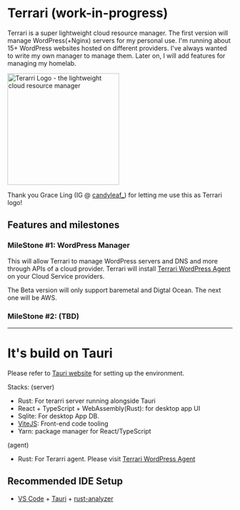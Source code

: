 # Terrari (work-in-progress)

Terrari is a super lightweight cloud resource manager. The first version will manage WordPress(+Nginx) servers for my personal use. I'm running about 15+ WordPress websites hosted on different providers. I've always wanted to write my own manager to manage them. Later on, I will add features for managing my homelab. 

<img src="https://user-images.githubusercontent.com/4682613/223883343-1d46f00c-aed4-469c-b72b-fc2d2bf7dbf6.png" width="250px" alt="Terarri Logo - the lightweight cloud resource manager" />

Thank you Grace Ling (IG @ [candyleaf_](https://www.instagram.com/candyleaf_/?hl=en)) for letting me use this as Terrari logo!

## Features and milestones

### MileStone #1: WordPress Manager

This will allow Terrari to manage WordPress servers and DNS and more through APIs of a cloud provider. Terrari will install [Terrari WordPress Agent](https://github.com/the-watchmaker/terrari-wp-agent) on your Cloud Service providers. 

The Beta version will only support baremetal and Digtal Ocean. The next one will be AWS.


### MileStone #2: (TBD)


---

# It's build on Tauri

Please refer to [Tauri website](https://tauri.app/v1/guides/getting-started/setup) for setting up the environment.

Stacks:
(server)
- Rust: For terarri server running alongside Tauri
- React + TypeScript + WebAssembly(Rust): for desktop app UI
- Sqlite: For desktop App DB. 
- [ViteJS](https://vitejs.dev/): Front-end code tooling
- Yarn: package manager for React/TypeScript

(agent)
- Rust: For Terarri agent. Please visit [Terrari WordPress Agent](https://github.com/the-watchmaker/terrari-wp-agent)


## Recommended IDE Setup

- [VS Code](https://code.visualstudio.com/) + [Tauri](https://marketplace.visualstudio.com/items?itemName=tauri-apps.tauri-vscode) + [rust-analyzer](https://marketplace.visualstudio.com/items?itemName=rust-lang.rust-analyzer)
